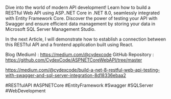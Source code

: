 Dive into the world of modern API development! Learn how to build a RESTful Web API using ASP..NET Core in .NET 8.0, seamlessly integrated with Entity Framework Core. Discover the power of testing your API with Swagger and ensure efficient data management by storing your data in Microsoft SQL Server Management Studio. 

In the next Article, I will demonstrate how to establish a connection between this RESTful API and a frontend application built using React.

Blog (Medium) : https://medium.com/@cydexcode
GitHub Repository : https://github.com/CydexCode/ASPNETCoreWebAPI/tree/master

https://medium.com/@cydexcode/build-a-net-8-restful-web-api-testing-with-swagger-and-sql-server-integration-8d18336ebaa2

#RESTfulAPI #ASPNETCore #EntityFramework #Swagger #SQLServer #WebDevelopment
